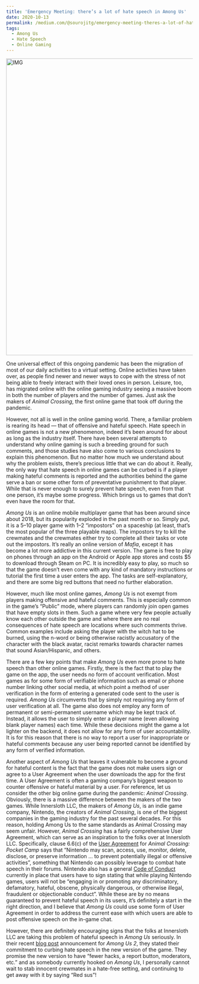 ```yaml
---
title: 'Emergency Meeting: there’s a lot of hate speech in Among Us'
date: 2020-10-13
permalink: /medium.com/@sourojitg/emergency-meeting-theres-a-lot-of-hate-speech-in-among-us-d0da010b9cad
tags:
  - Among Us
  - Hate Speech
  - Online Gaming
---
```

<img src="emergency-meeting-red-button-among-us.jpg" width="800" alt = "IMG"/>

<p> One universal effect of this ongoing pandemic has been the migration of most of our daily activities to a virtual setting. Online activities have taken over, as people find newer and newer ways to cope with the stress of not being able to freely interact with their loved ones in person. Leisure, too, has migrated online with the online gaming industry seeing a massive boom in both the number of players and the number of games. Just ask the makers of <em>Animal Crossing</em>, the first online game that took off during the pandemic.</p>

<p>However, not all is well in the online gaming world. There, a familiar problem is rearing its head — that of offensive and hateful speech. Hate speech in online games is not a new phenomenon, indeed it’s been around for about as long as the industry itself. There have been several attempts to understand why online gaming is such a breeding ground for such comments, and those studies have also come to various conclusions to explain this phenomenon. But no matter how much we understand about why the problem exists, there’s precious little that we can do about it. Really, the only way that hate speech in online games can be curbed is if a player making hateful comments is reported and the authorities behind the game serve a ban or some other form of preventative punishment to that player. While that is never enough to surely prevent hate speech, even from that one person, it’s maybe some progress. Which brings us to games that don’t even have the room for that. </p>

<p><em>Among Us</em> is an online mobile multiplayer game that has been around since about 2018, but its popularity exploded in the past month or so. Simply put, it is a 5–10 player game with 1–2 “impostors” on a spaceship (at least, that’s the most popular of the three playable maps). The impostors try to kill the crewmates and the crewmates either try to complete all their tasks or vote out the impostors. It’s really an online version of <em>Mafia</em>, except it has become a lot more addictive in this current version. The game is free to play on phones through an app on the Android or Apple app stores and costs $5 to download through Steam on PC. It is incredibly easy to play, so much so that the game doesn’t even come with any kind of mandatory instructions or tutorial the first time a user enters the app. The tasks are self-explanatory, and there are some big red buttons that need no further elaboration.  </p>

<p>However, much like most online games, <em>Among Us</em> is not exempt from players making offensive and hateful comments. This is especially common in the game’s “Public” mode, where players can randomly join open games that have empty slots in them. Such a game where very few people actually know each other outside the game and where there are no real consequences of hate speech are locations where such comments thrive. Common examples include asking the player with the witch hat to be burned, using the n-word or being otherwise racistly accusatory of the character with the black avatar, racist remarks towards character names that sound Asian/Hispanic, and others.</p>

<p>There are a few key points that make <em>Among Us</em> even more prone to hate speech than other online games. Firstly, there is the fact that to play the game on the app, the user needs no form of account verification. Most games as for some form of verifiable information such as email or phone number linking other social media, at which point a method of user verification in the form of entering a generated code sent to the user is required. <em>Among Us</em> circumvents that by simply not requiring any form of user verification at all. The game also does not employ any form of permanent or semi-permanent username which may be kept track of. Instead, it allows the user to simply enter a player name (even allowing blank player names) each time. While these decisions might the game a lot lighter on the backend, it does not allow for any form of user accountability. It is for this reason that there is no way to report a user for inappropriate or hateful comments because any user being reported cannot be identified by any form of verified information.<p>
  
<p>Another aspect of <em>Among Us</em> that leaves it vulnerable to become a ground for hateful content is the fact that the game does not make users sign or agree to a User Agreement when the user downloads the app for the first time. A User Agreement is often a gaming company’s biggest weapon to counter offensive or hateful material by a user. For reference, let us consider the other big online game during the pandemic: <em>Animal Crossing</em>. Obviously, there is a massive difference between the makers of the two games. While Innersloth LLC, the makers of <em>Among Us</em>, is an indie game company, Nintendo, the creators of <em>Animal Crossing</em>, is one of the biggest companies in the gaming industry for the past several decades. For this reason, holding Among Us to the same standards as Animal Crossing may seem unfair. However, <em>Animal Crossing</em> has a fairly comprehensive User Agreement, which can serve as an inspiration to the folks over at Innersloth LLC. Specifically, clause 6.6(c) of the <a href = "https://en-americas-support.nintendo.com/app/answers/detail/a_id/48064/~/animal-crossing%3A-pocket-camp%3A-user-agreement">User Agreement</a> for <em>Animal Crossing: Pocket Camp</em> says that “Nintendo may scan, access, use, monitor, delete, disclose, or preserve information … to prevent potentially illegal or offensive activities”, something that Nintendo can possibly leverage to combat hate speech in their forums. Nintendo also has a general <a href = "https://www.nintendo.com/nintendoaccount/code-of-conduct/">Code of Conduct</a> currently in place that users have to sign stating that while playing Nintendo games, users will not be “engaging in or promoting any discriminatory, defamatory, hateful, obscene, physically dangerous, or otherwise illegal, fraudulent or objectionable conduct”. While these are by no means guaranteed to prevent hateful speech in its users, it’s definitely a start in the right direction, and I believe that <em>Among Us</em> could use some form of User Agreement in order to address the current ease with which users are able to post offensive speech on the in-game chat.  </p>

<p>However, there are definitely encouraging signs that the folks at Innersloth LLC are taking this problem of hateful speech in <em>Among Us</em> seriously. In their recent <a href = "https://innersloth.itch.io/among-us/devlog/171026/among-us-2">blog post</a> announcement for <em>Among Us 2</em>, they stated their commitment to curbing hate speech in the new version of the game. They promise the new version to have “fewer hacks, a report button, moderators, etc.” and as somebody currently hooked on <em>Among Us</em>, I personally cannot wait to stab innocent crewmates in a hate-free setting, and continuing to get away with it by saying “Red sus”!</p>

